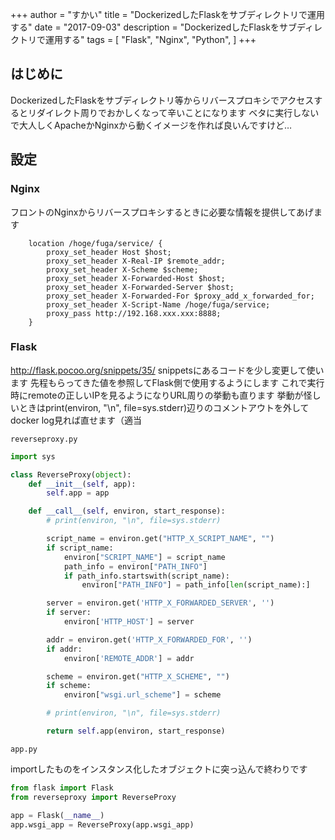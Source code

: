 +++
author = "すかい"
title = "DockerizedしたFlaskをサブディレクトリで運用する"
date = "2017-09-03"
description = "DockerizedしたFlaskをサブディレクトリで運用する"
tags = [
    "Flask",
    "Nginx",
    "Python",
]
+++

## はじめに

DockerizedしたFlaskをサブディレクトリ等からリバースプロキシでアクセスするとリダイレクト周りでおかしくなって辛いことになります
ベタに実行しないで大人しくApacheかNginxから動くイメージを作れば良いんですけど…

## 設定

### Nginx

フロントのNginxからリバースプロキシするときに必要な情報を提供してあげます

```
    location /hoge/fuga/service/ {
        proxy_set_header Host $host;
        proxy_set_header X-Real-IP $remote_addr;
        proxy_set_header X-Scheme $scheme;
        proxy_set_header X-Forwarded-Host $host;
        proxy_set_header X-Forwarded-Server $host;
        proxy_set_header X-Forwarded-For $proxy_add_x_forwarded_for;
        proxy_set_header X-Script-Name /hoge/fuga/service;
        proxy_pass http://192.168.xxx.xxx:8888;
    }
```

### Flask

http://flask.pocoo.org/snippets/35/
snippetsにあるコードを少し変更して使います
先程もらってきた値を参照してFlask側で使用するようにします
これで実行時にremoteの正しいIPを見るようになりURL周りの挙動も直ります
挙動が怪しいときはprint(environ, "\n", file=sys.stderr)辺りのコメントアウトを外してdocker log見れば直せます（適当

`reverseproxy.py`

```py
import sys

class ReverseProxy(object):
    def __init__(self, app):
        self.app = app

    def __call__(self, environ, start_response):
        # print(environ, "\n", file=sys.stderr)

        script_name = environ.get("HTTP_X_SCRIPT_NAME", "")
        if script_name:
            environ["SCRIPT_NAME"] = script_name
            path_info = environ["PATH_INFO"]
            if path_info.startswith(script_name):
                environ["PATH_INFO"] = path_info[len(script_name):]

        server = environ.get('HTTP_X_FORWARDED_SERVER', '')
        if server:
            environ['HTTP_HOST'] = server

        addr = environ.get('HTTP_X_FORWARDED_FOR', '')
        if addr:
            environ['REMOTE_ADDR'] = addr

        scheme = environ.get("HTTP_X_SCHEME", "")
        if scheme:
            environ["wsgi.url_scheme"] = scheme

        # print(environ, "\n", file=sys.stderr)

        return self.app(environ, start_response)
```

`app.py`

importしたものをインスタンス化したオブジェクトに突っ込んで終わりです

```py
from flask import Flask
from reverseproxy import ReverseProxy

app = Flask(__name__)
app.wsgi_app = ReverseProxy(app.wsgi_app)
```
